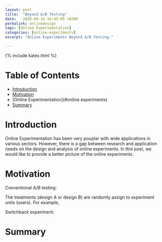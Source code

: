 ```yaml
---
layout: post
title:  "Beyond A/B Testing"
date:   2020-09-16 16:45:00 +0200
permalink: onlinedesign
tags: [Online Experimentation]
categories: [online-experiments]
excerpt: "Online Experiments Beyond A/B Testing."

---
```

{% include katex.html %}

# Table of Contents
- [Introduction](#introduction)
- [Motivation](#motivation)
- [Online Experimentation](#online experiments)
- [Summary](#summary)


# Introduction

Online Experimentation has been very pouplar with wide applications in various sectors. However, there is a gap between research and application needs on the design and analysis of online experiments. In this post, we would like to provide a better picture of the online experiments. 

# Motivation

Conventional A/B testing:

The treatments (design A or design B) are randomly assign to experiment units (users). 
For example,  

Switchback experiment:

# Summary
